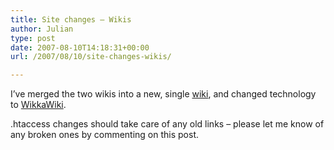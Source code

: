 ```yaml
---
title: Site changes – Wikis
author: Julian
type: post
date: 2007-08-10T14:18:31+00:00
url: /2007/08/10/site-changes-wikis/

---
```

I&#8217;ve merged the two wikis into a new, single [wiki][1], and changed technology to [WikkaWiki][2].

.htaccess changes should take care of any old links &#8211; please let me know of any broken ones by commenting on this post.

 [1]: /wikka/
 [2]: http://wikkawiki.org/HomePage